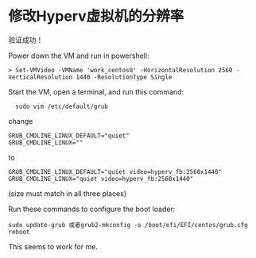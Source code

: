 # 修改Hyperv虚拟机的分辨率



验证成功！



Power down the VM and run in powershell:

```
> Set-VMVideo -VMName 'work_centos8' -HorizontalResolution 2560 -VerticalResolution 1440 -ResolutionType Single
```

Start the VM, open a terminal, and run this command:

```
  sudo vim /etc/default/grub
```

change

```
GRUB_CMDLINE_LINUX_DEFAULT="quiet"
GRUB_CMDLINE_LINUX=""
```

to

```
GRUB_CMDLINE_LINUX_DEFAULT="quiet video=hyperv_fb:2560x1440"
GRUB_CMDLINE_LINUX="quiet video=hyperv_fb:2560x1440"
```

(size must match in all three places)

Run these commands to configure the boot loader:

```
sudo update-grub 或者grub2-mkconfig -o /boot/efi/EFI/centos/grub.cfg
reboot
```

This seems to work for me.